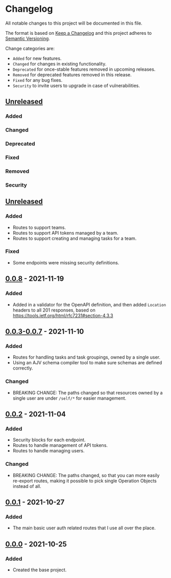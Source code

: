 # Changelog

All notable changes to this project will be documented in this file.

The format is based on [Keep a Changelog](http://keepachangelog.com/en/1.0.0/)
and this project adheres to [Semantic Versioning](http://semver.org/spec/v2.0.0.html).

Change categories are:

* `Added` for new features.
* `Changed` for changes in existing functionality.
* `Deprecated` for once-stable features removed in upcoming releases.
* `Removed` for deprecated features removed in this release.
* `Fixed` for any bug fixes.
* `Security` to invite users to upgrade in case of vulnerabilities.

## [Unreleased]
### Added
### Changed
### Deprecated
### Fixed
### Removed
### Security

## [Unreleased]
### Added
- Routes to support teams.
- Routes to support API tokens managed by a team.
- Routes to support creating and managing tasks for a team.
### Fixed
- Some endpoints were missing security definitions.

## [0.0.8] - 2021-11-19
### Added
- Added in a validator for the OpenAPI definition, and then added `Location` headers to all 201 responses, based on https://tools.ietf.org/html/rfc7231#section-4.3.3

## [0.0.3-0.0.7] - 2021-11-10
### Added
- Routes for handling tasks and task groupings, owned by a single user.
- Using an AJV schema compiler tool to make sure schemas are defined correctly.
### Changed
- BREAKING CHANGE: The paths changed so that resources owned by a single user are under `/self/*` for easier management.

## [0.0.2] - 2021-11-04
### Added
- Security blocks for each endpoint.
- Routes to handle management of API tokens.
- Routes to handle managing users.
### Changed
- BREAKING CHANGE: The paths changed, so that you can more easily re-export routes, making it possible to pick single Operation Objects instead of all.

## [0.0.1] - 2021-10-27
### Added
- The main basic user auth related routes that I use all over the place.

## [0.0.0] - 2021-10-25
### Added
- Created the base project.

[Unreleased]: https://github.com/saibotsivad/glopen-routes/compare/v0.0.0...HEAD
[0.0.8]: https://github.com/saibotsivad/glopen-routes/compare/v0.0.7...v0.0.8
[0.0.3-0.0.7]: https://github.com/saibotsivad/glopen-routes/compare/v0.0.2...v0.0.7
[0.0.2]: https://github.com/saibotsivad/glopen-routes/compare/v0.0.1...v0.0.2
[0.0.1]: https://github.com/saibotsivad/glopen-routes/compare/v0.0.0...v0.0.1
[0.0.0]: https://github.com/saibotsivad/glopen-routes/tree/v0.0.0
